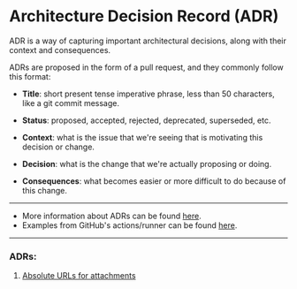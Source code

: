 # Architecture Decision Record (ADR)

ADR is a way of capturing important architectural decisions, along with their context and consequences.

ADRs are proposed in the form of a pull request, and they commonly follow this format:

* **Title**: short present tense imperative phrase, less than 50 characters, like a git commit message.

* **Status**: proposed, accepted, rejected, deprecated, superseded, etc.

* **Context**: what is the issue that we're seeing that is motivating this decision or change.

* **Decision**: what is the change that we're actually proposing or doing.

* **Consequences**: what becomes easier or more difficult to do because of this change.

---

- More information about ADRs can be found [here](https://github.com/joelparkerhenderson/architecture_decision_record).
- Examples from GitHub's actions/runner can be found [here](https://github.com/actions/runner/tree/main/docs/adrs). 

---
### ADRs:
1. [Absolute URLs for attachments](001-absolute-urls-for-attachments.md)
